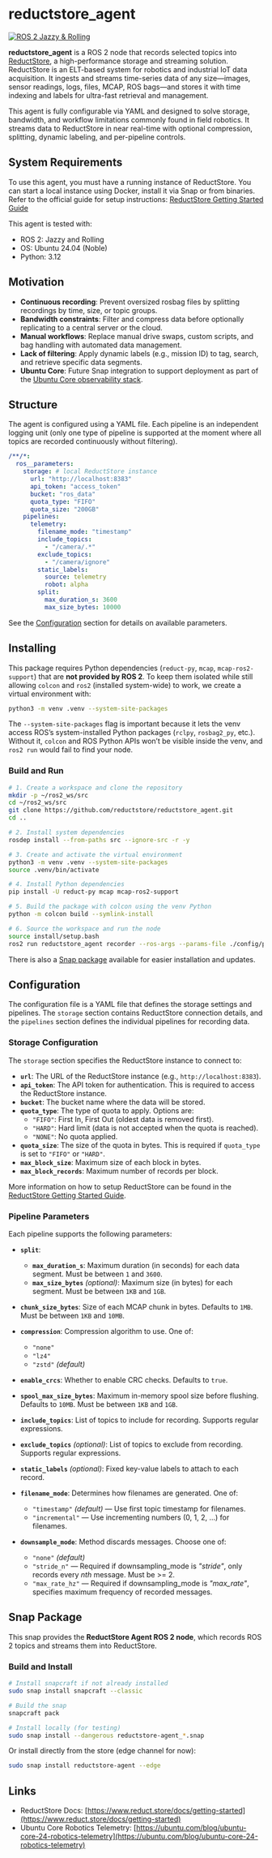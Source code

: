 # reductstore_agent

[![ROS 2 Jazzy & Rolling](https://img.shields.io/github/actions/workflow/status/reductstore/reductstore_agent/ci.yml?branch=main&label=ROS%202%20CI%20(Jazzy%20%26%20Rolling))](https://github.com/reductstore/reductstore_agent/actions/workflows/ci.yml)

**reductstore_agent** is a ROS 2 node that records selected topics into [ReductStore](https://www.reduct.store/), a high-performance storage and streaming solution. ReductStore is an ELT-based system for robotics and industrial IoT data acquisition. It ingests and streams time-series data of any size—images, sensor readings, logs, files, MCAP, ROS bags—and stores it with time indexing and labels for ultra-fast retrieval and management.

This agent is fully configurable via YAML and designed to solve storage, bandwidth, and workflow limitations commonly found in field robotics. It streams data to ReductStore in near real-time with optional compression, splitting, dynamic labeling, and per-pipeline controls.

## System Requirements

To use this agent, you must have a running instance of ReductStore. You can start a local instance using Docker, install it via Snap or from binaries. Refer to the official guide for setup instructions: [ReductStore Getting Started Guide](https://www.reduct.store/docs/getting-started)

This agent is tested with:
- ROS 2: Jazzy and Rolling
- OS: Ubuntu 24.04 (Noble)
- Python: 3.12

## Motivation

* **Continuous recording**: Prevent oversized rosbag files by splitting recordings by time, size, or topic groups.
* **Bandwidth constraints**: Filter and compress data before optionally replicating to a central server or the cloud.
* **Manual workflows**: Replace manual drive swaps, custom scripts, and bag handling with automated data management.
* **Lack of filtering**: Apply dynamic labels (e.g., mission ID) to tag, search, and retrieve specific data segments.
* **Ubuntu Core**: Future Snap integration to support deployment as part of the [Ubuntu Core observability stack](https://ubuntu.com/blog/ubuntu-core-24-robotics-telemetry).

## Structure

The agent is configured using a YAML file. Each pipeline is an independent logging unit (only one type of pipeline is supported at the moment where all topics are recorded continuously without filtering).

```yaml
/**/*:
  ros__parameters:
    storage: # local ReductStore instance
      url: "http://localhost:8383"
      api_token: "access_token"
      bucket: "ros_data"
      quota_type: "FIFO"
      quota_size: "200GB"
    pipelines:
      telemetry:
        filename_mode: "timestamp"
        include_topics:
          - "/camera/.*"
        exclude_topics:
          - "/camera/ignore"
        static_labels:
          source: telemetry
          robot: alpha
        split:
          max_duration_s: 3600
          max_size_bytes: 10000
```

See the [Configuration](#configuration) section for details on available parameters.

## Installing

This package requires Python dependencies (`reduct-py`, `mcap`, `mcap-ros2-support`) that are **not provided by ROS 2**.
To keep them isolated while still allowing `colcon` and `ros2` (installed system-wide) to work, we create a virtual environment with:

```bash
python3 -m venv .venv --system-site-packages
```

The `--system-site-packages` flag is important because it lets the venv access ROS’s system-installed Python packages (`rclpy`, `rosbag2_py`, etc.).
Without it, `colcon` and ROS Python APIs won’t be visible inside the venv, and `ros2 run` would fail to find your node.

### Build and Run

```bash
# 1. Create a workspace and clone the repository
mkdir -p ~/ros2_ws/src
cd ~/ros2_ws/src
git clone https://github.com/reductstore/reductstore_agent.git
cd ..

# 2. Install system dependencies
rosdep install --from-paths src --ignore-src -r -y

# 3. Create and activate the virtual environment
python3 -m venv .venv --system-site-packages
source .venv/bin/activate

# 4. Install Python dependencies
pip install -U reduct-py mcap mcap-ros2-support

# 5. Build the package with colcon using the venv Python
python -m colcon build --symlink-install

# 6. Source the workspace and run the node
source install/setup.bash
ros2 run reductstore_agent recorder --ros-args --params-file ./config/params.yml
```

There is also a [Snap package](#snap-package) available for easier installation and updates.

## Configuration

The configuration file is a YAML file that defines the storage settings and pipelines. The `storage` section contains ReductStore connection details, and the `pipelines` section defines the individual pipelines for recording data.

### Storage Configuration

The `storage` section specifies the ReductStore instance to connect to:

 * **`url`**: The URL of the ReductStore instance (e.g., `http://localhost:8383`).
 * **`api_token`**: The API token for authentication. This is required to access the ReductStore instance.
 * **`bucket`**: The bucket name where the data will be stored.
  * **`quota_type`**: The type of quota to apply. Options are:
    * `"FIFO"`: First In, First Out (oldest data is removed first).
    * `"HARD"`: Hard limit (data is not accepted when the quota is reached).
    * `"NONE"`: No quota applied.
  * **`quota_size`**: The size of the quota in bytes. This is required if `quota_type` is set to `"FIFO"` or `"HARD"`.
  * **`max_block_size`**: Maximum size of each block in bytes.
  * **`max_block_records`**: Maximum number of records per block.

More information on how to setup ReductStore can be found in the [ReductStore Getting Started Guide](https://www.reduct.store/docs/getting-started).

### Pipeline Parameters

Each pipeline supports the following parameters:

* **`split`**:

  * **`max_duration_s`**: Maximum duration (in seconds) for each data segment. Must be between `1` and `3600`.
  * **`max_size_bytes`** *(optional)*: Maximum size (in bytes) for each segment. Must be between `1KB` and `1GB`.

* **`chunk_size_bytes`**: Size of each MCAP chunk in bytes. Defaults to `1MB`. Must be between `1KB` and `10MB`.

* **`compression`**: Compression algorithm to use. One of:

  * `"none"`
  * `"lz4"`
  * `"zstd"` *(default)*

* **`enable_crcs`**: Whether to enable CRC checks. Defaults to `true`.

* **`spool_max_size_bytes`**: Maximum in-memory spool size before flushing. Defaults to `10MB`. Must be between `1KB` and `1GB`.

* **`include_topics`**: List of topics to include for recording. Supports regular expressions.
* **`exclude_topics`** *(optional)*: List of topics to exclude from recording. Supports regular expressions.

* **`static_labels`** *(optional)*: Fixed key-value labels to attach to each record.

* **`filename_mode`**: Determines how filenames are generated. One of:

  * `"timestamp"` *(default)* — Use first topic timestamp for filenames.
  * `"incremental"` — Use incrementing numbers (0, 1, 2, ...) for filenames.

* **`downsample_mode`**: Method discards messages. Choose one of:

  * `"none"` *(default)* 
  * `"stride_n"` — Required if downsampling_mode is *"stride"*, only records every *nth* message. Must be >= 2.
  * `"max_rate_hz"` — Required if downsampling_mode is *"max_rate"*, specifies maximum frequency of recorded messages.


## Snap Package

This snap provides the **ReductStore Agent ROS 2 node**, which records ROS 2 topics and streams them into ReductStore.

### Build and Install

```bash
# Install snapcraft if not already installed
sudo snap install snapcraft --classic

# Build the snap
snapcraft pack

# Install locally (for testing)
sudo snap install --dangerous reductstore-agent_*.snap
```

Or install directly from the store (edge channel for now):

```bash
sudo snap install reductstore-agent --edge
```

## Links

* ReductStore Docs: [https://www.reduct.store/docs/getting-started](https://www.reduct.store/docs/getting-started)
* Ubuntu Core Robotics Telemetry: [https://ubuntu.com/blog/ubuntu-core-24-robotics-telemetry](https://ubuntu.com/blog/ubuntu-core-24-robotics-telemetry)
